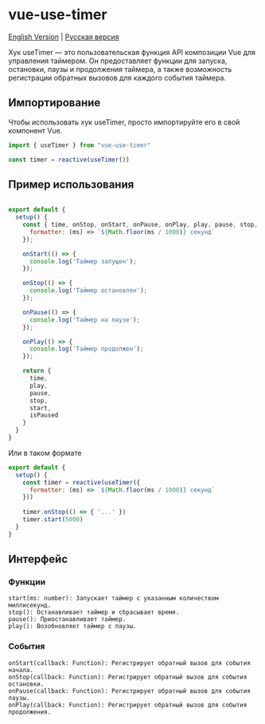 # vue-use-timer

[English Version](README.md) | [Русская версия](README.ru.md)

Хук useTimer — это пользовательская функция API композиции Vue для управления таймером. Он предоставляет функции для запуска, остановки, паузы и продолжения таймера, а также возможность регистрации обратных вызовов для каждого события таймера.

## Импортирование
Чтобы использовать хук useTimer, просто импортируйте его в свой компонент Vue.

```js
import { useTimer } from "vue-use-timer"

const timer = reactive(useTimer())
```

## Пример использования 

```js

export default {
  setup() {
    const { time, onStop, onStart, onPause, onPlay, play, pause, stop, start, isPaused } = useTimer({
      formatter: (ms) => `${Math.floor(ms / 1000)} секунд`
    });

    onStart(() => {
      console.log('Таймер запущен');
    });

    onStop(() => {
      console.log('Таймер остановлен');
    });

    onPause(() => {
      console.log('Таймер на паузе');
    });

    onPlay(() => {
      console.log('Таймер продолжен');
    });

    return {
      time,
      play,
      pause,
      stop,
      start,
      isPaused
    }
  }
}

```

Или в таком формате

```js
export default {
  setup() {
    const timer = reactive(useTimer({
      formatter: (ms) => `${Math.floor(ms / 1000)} секунд`
    }))
    
    timer.onStop(() => { '...' })
    timer.start(5000)
  }
}
```

## Интерфейс

### Функции
```
start(ms: number): Запускает таймер с указанным количеством миллисекунд.
stop(): Останавливает таймер и сбрасывает время.
pause(): Приостанавливает таймер.
play(): Возобновляет таймер с паузы.
```

### События
```
onStart(callback: Function): Регистрирует обратный вызов для события начала.
onStop(callback: Function): Регистрирует обратный вызов для события остановки.
onPause(callback: Function): Регистрирует обратный вызов для события паузы.
onPlay(callback: Function): Регистрирует обратный вызов для события продолжения.
```


